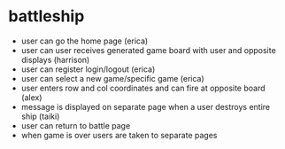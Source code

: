 # battleship

- user can go the home page (erica)
- user can user receives generated game board with user and opposite displays (harrison)
- user can register login/logout (erica)
- user can select a new game/specific game (erica)
- user enters row and col coordinates and can fire at opposite board (alex)
- message is displayed on separate page when a user destroys entire ship (taiki)
- user can return to battle page
- when game is over users are taken to separate pages
